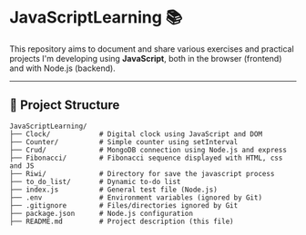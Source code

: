# JavaScriptLearning 📚

This repository aims to document and share various exercises and practical projects I'm developing using **JavaScript**, both in the browser (frontend) and with Node.js (backend).

---

## 📁 Project Structure

```plaintext
JavaScriptLearning/
├── Clock/            # Digital clock using JavaScript and DOM
├── Counter/          # Simple counter using setInterval
├── Crud/             # MongoDB connection using Node.js and express
├── Fibonacci/        # Fibonacci sequence displayed with HTML, css and JS
├── Riwi/             # Directory for save the javascript process
├── to_do_list/       # Dynamic to-do list
├── index.js          # General test file (Node.js)
├── .env              # Environment variables (ignored by Git)
├── .gitignore        # Files/directories ignored by Git
├── package.json      # Node.js configuration
├── README.md         # Project description (this file)
